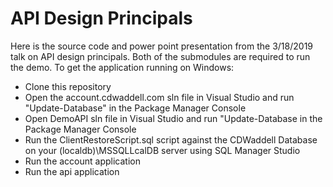 # API Design Principals
Here is the source code and power point presentation from the 3/18/2019 talk on API design principals. Both of the submodules are required to run the demo. To get the application running on Windows:
* Clone this repository
* Open the account.cdwaddell.com sln file in Visual Studio and run "Update-Database" in the Package Manager Console
* Open DemoAPI sln file in Visual Studio and run "Update-Database in the Package Manager Console
* Run the ClientRestoreScript.sql script against the CDWaddell Database on your (localdb)\MSSQLLcalDB server using SQL Manager Studio
* Run the account application
* Run the api application
